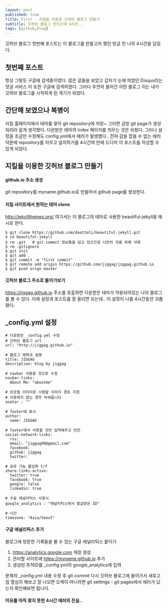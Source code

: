 ```yaml
---
layout: post
published: true
title: First - 지킬을 이용한 깃허브 블로그 만들기
subtitle: 깃허브 블로그 만드는데 4시간..
tags: [github,blog]
---
```


깃허브 블로그 첫번째 포스트는 이 블로그를 만들고자 했던 방금 전 나의 4시간을 담았다.

## 첫번째 포스트

항상 그렇듯 구글에 검색중이였다.
많은 글들을 보았고 갑자기 눈에 띄었던 Disqus라는 댓글 서비스
이 또한 구글에 검색하였다.
그러다 우연히 들어간 어떤 블로그
이는 내가 깃허브 블로그를 시작하게 된 계기가 되었다.

## 간단해 보였으나 복병이

지킬 홈페이지에서 테마를 찾아 git repository에 저장~
그러면 금방 git page가 생성되리라 쉽게 생각했다.
다운받은 테마의 index 페이지를 띄우는 것은 쉬웠다.
그러나 설정을 조금만 수정해도 config.yml에서 에러가 발생했다..
전혀 감을 잡을 수 없는 에러 덕분에 repository를 지우고 설치하기를
4시간여 만에 드디어 이 포스트를 작성할 수 있게 되었다.

## 지킬을 이용한 깃허브 블로그 만들기

#### github.io 주소 생성
git repository를 myname.github.io로 만들어서 github page를 생성한다.

#### 지킬 사이트에서 원하는 테마 clone
http://jekyllthemes.org/
여기서는 이 블로그의 테마로 사용한 beautiful-jekyll을 예시로 한다.

```script
$ git clone https://github.com/daattali/beautiful-jekyll.git
$ cd beautiful-jekyll
$ rm .git	# git commit 정보들을 담고 있으므로 나만의 것을 위해 삭제
$ rm .gitignore
$ git init
$ git add .
$ git commit -m "first commit"
$ git remote add origin https://github.com/jiggag/jiggag.github.io
$ git push orign master
```

#### 깃허브 블로그 주소로 들어가보기
https://jiggag.github.io
주소를 호출하면 다운받은 테마가 적용되어있는 나의 블로그를 볼 수 있다.
이제 설정과 포스트를 잘 올리면 되는데..
이 설정이 나를 4시간동안 괴롭혔다.

## _config.yml 설정
```script
# 다운받은 _config.yml 수정
# 깃허브 블로그 url
url: "http://jiggag.github.io"

# 블로그 제목과 설명
title: JIGGAG
description: blog by jiggag

# navbar 사용할 것으로 수정
navbar-links:
  About Me: "aboutme"

# 프로필 이미지로 사용할 이미지 경로 지정
# 사용하지 않는 경우 비워둡니다
avatar : ""

# footer에 표시
author:
  name: JIGGAG

# footer에서 사용할 것만 입력해주고 빈칸
social-network-links:
  rss:
  email: "jiggag90@gmail.com"
  facebook:
  github: jiggag
  twitter:

# 공유 기능 활성화 t/f
share-links-active:
  twitter: true
  facebook: true
  google: false
  linkedin: true

# 구글 애널리틱스 사용시
google_analytics : "애널리틱스에서 발급받은 ID"

# 시간
timezone: "Asia/Seoul"
```

#### 구글 애널리틱스 추가

블로그에 방문한 기록들을 볼 수 있는 구글 애널리틱스 붙이기

1. https://analytics.google.com 계정 생성
2. 관리할 사이트에 https://myname.github.io 추가
3. 생성된 추적ID를 _config.yml의 google_analytics에 입력


문제의 _config.yml 내용 수정 후 git commit
다시 깃허브 블로그에 들어가서 새로고침 열심히 해보고 잘 나오면 오케이
아니라면 git settings - git pages에서 에러가 났는지 확인해보면 됩니다.

#### 이유를 아직 찾지 못한 4시간 에러의 진실..
